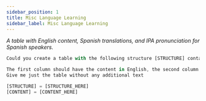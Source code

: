 ```yaml
---
sidebar_position: 1
title: Misc Language Learning
sidebar_label: Misc Language Learning
---
```


*A table with English content, Spanish translations, and IPA pronunciation for Spanish speakers.*

```ts title="prompt"
Could you create a table with the following structure [STRUCTURE] containing the following information:

The first column should have the content in English, the second column should have the content in Spanish (translate if necessary), and the third column should contain the IPA pronunciation for a Spanish speaker.
Give me just the table without any additional text

[STRUCTURE] = [STRUCTURE_HERE]
[CONTENT] = [CONTENT_HERE]
```
